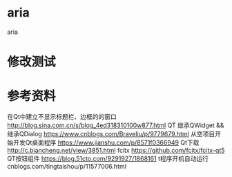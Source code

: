 # aria
aria
# 修改测试

# 参考资料
在Qt中建立不显示标题栏、边框的的窗口 http://blog.sina.com.cn/s/blog_4ed318310100w877.html
QT 继承QWidget && 继承QDialog  https://www.cnblogs.com/Braveliu/p/9779679.html
从空项目开始开发Qt桌面程序   https://www.jianshu.com/p/8571f0366949
Qt下载  http://c.biancheng.net/view/3851.html
fcitx  https://github.com/fcitx/fcitx-qt5
QT按钮组件 https://blog.51cto.com/9291927/1868161
t程序开机自动运行 cnblogs.com/tingtaishou/p/11577006.html